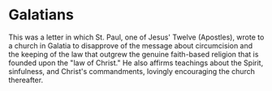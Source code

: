  # Galatians
 This was a letter in which St. Paul, one of Jesus' Twelve (Apostles), wrote to a church in Galatia to disapprove of the  message about circumcision and the keeping of the law that outgrew the genuine faith-based religion that is founded upon the "law of Christ." He also affirms teachings about the Spirit, sinfulness, and Christ's commandments, lovingly encouraging the church thereafter.